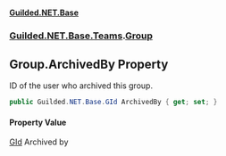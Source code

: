 
#### [Guilded.NET.Base](index 'index')
### [Guilded.NET.Base.Teams](index#Guilded_NET_Base_Teams 'Guilded.NET.Base.Teams').[Group](Group 'Guilded.NET.Base.Teams.Group')
## Group.ArchivedBy Property
ID of the user who archived this group.  
```csharp
public Guilded.NET.Base.GId ArchivedBy { get; set; }
```

#### Property Value
[GId](GId 'Guilded.NET.Base.GId')
Archived by
